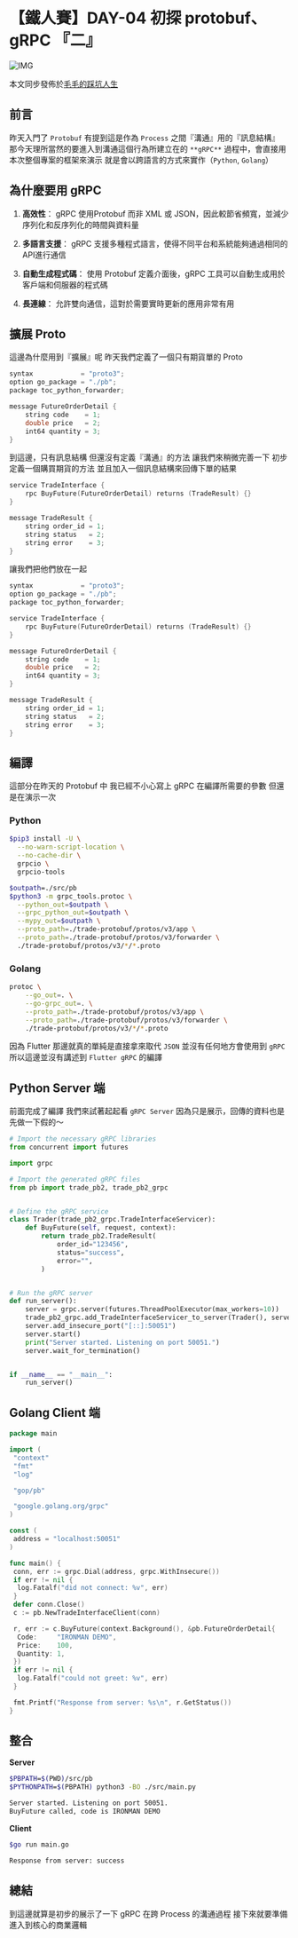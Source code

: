 # 【鐵人賽】DAY-04 初探 protobuf、gRPC 『二』

![IMG](https://blog.tocandraw.com/wp-content/uploads/2023/09/【鐵人賽】DAY-02-從架構圖開始-07.png)

本文同步發佈於[毛毛的踩坑人生](https://blog.tocandraw.com/2023/09/19/2023-ironman/797/timhsu/)

## 前言

昨天入門了 `Protobuf`
有提到這是作為 `Process` 之間『溝通』用的『訊息結構』
那今天理所當然的要進入到溝通這個行為所建立在的 `**gRPC**`
過程中，會直接用本次整個專案的框架來演示
就是會以跨語言的方式來實作（`Python`, `Golang`）

## 為什麼要用 gRPC

1. **高效性**： gRPC 使用Protobuf 而非 XML 或 JSON，因此較節省頻寬，並減少序列化和反序列化的時間與資料量

3. **多語言支援**： gRPC 支援多種程式語言，使得不同平台和系統能夠通過相同的API進行通信

5. **自動生成程式碼**： 使用 Protobuf 定義介面後，gRPC 工具可以自動生成用於客戶端和伺服器的程式碼

7. **長連線**： 允許雙向通信，這對於需要實時更新的應用非常有用

## 擴展 Proto

這邊為什麼用到『擴展』呢
昨天我們定義了一個只有期貨單的 Proto

```c
syntax            = "proto3";
option go_package = "./pb";
package toc_python_forwarder;

message FutureOrderDetail {
    string code    = 1;
    double price   = 2;
    int64 quantity = 3;
}
```

到這邊，只有訊息結構
但還沒有定義『溝通』的方法
讓我們來稍微完善一下
初步定義一個購買期貨的方法
並且加入一個訊息結構來回傳下單的結果

```c
service TradeInterface {
    rpc BuyFuture(FutureOrderDetail) returns (TradeResult) {}
}

message TradeResult {
    string order_id = 1;
    string status   = 2;
    string error    = 3;
}
```

讓我們把他們放在一起

```c
syntax            = "proto3";
option go_package = "./pb";
package toc_python_forwarder;

service TradeInterface {
    rpc BuyFuture(FutureOrderDetail) returns (TradeResult) {}
}

message FutureOrderDetail {
    string code    = 1;
    double price   = 2;
    int64 quantity = 3;
}

message TradeResult {
    string order_id = 1;
    string status   = 2;
    string error    = 3;
}
```

## 編譯

這部分在昨天的 Protobuf 中
我已經不小心寫上 gRPC 在編譯所需要的參數
但還是在演示一次

### Python

```bash
$pip3 install -U \
  --no-warn-script-location \
  --no-cache-dir \
  grpcio \
  grpcio-tools

$outpath=./src/pb
$python3 -m grpc_tools.protoc \
  --python_out=$outpath \
  --grpc_python_out=$outpath \
  --mypy_out=$outpath \
  --proto_path=./trade-protobuf/protos/v3/app \
  --proto_path=./trade-protobuf/protos/v3/forwarder \
  ./trade-protobuf/protos/v3/*/*.proto
```

### Golang

```bash
protoc \
    --go_out=. \
    --go-grpc_out=. \
    --proto_path=./trade-protobuf/protos/v3/app \
    --proto_path=./trade-protobuf/protos/v3/forwarder \
    ./trade-protobuf/protos/v3/*/*.proto
```

因為 Flutter 那邊就真的單純是直接拿來取代 `JSON`
並沒有任何地方會使用到 `gRPC`
所以這邊並沒有講述到 `Flutter gRPC` 的編譯

## Python Server 端

前面完成了編譯
我們來試著起起看 `gRPC Server`
因為只是展示，回傳的資料也是先做一下假的～

```python
# Import the necessary gRPC libraries
from concurrent import futures

import grpc

# Import the generated gRPC files
from pb import trade_pb2, trade_pb2_grpc


# Define the gRPC service
class Trader(trade_pb2_grpc.TradeInterfaceServicer):
    def BuyFuture(self, request, context):
        return trade_pb2.TradeResult(
            order_id="123456",
            status="success",
            error="",
        )


# Run the gRPC server
def run_server():
    server = grpc.server(futures.ThreadPoolExecutor(max_workers=10))
    trade_pb2_grpc.add_TradeInterfaceServicer_to_server(Trader(), server)
    server.add_insecure_port("[::]:50051")
    server.start()
    print("Server started. Listening on port 50051.")
    server.wait_for_termination()


if __name__ == "__main__":
    run_server()
```

## Golang Client 端

```go
package main

import (
 "context"
 "fmt"
 "log"

 "gop/pb"

 "google.golang.org/grpc"
)

const (
 address = "localhost:50051"
)

func main() {
 conn, err := grpc.Dial(address, grpc.WithInsecure())
 if err != nil {
  log.Fatalf("did not connect: %v", err)
 }
 defer conn.Close()
 c := pb.NewTradeInterfaceClient(conn)

 r, err := c.BuyFuture(context.Background(), &pb.FutureOrderDetail{
  Code:     "IRONMAN DEMO",
  Price:    100,
  Quantity: 1,
 })
 if err != nil {
  log.Fatalf("could not greet: %v", err)
 }

 fmt.Printf("Response from server: %s\n", r.GetStatus())
}
```

## 整合

**Server**

```bash
$PBPATH=$(PWD)/src/pb
$PYTHONPATH=$(PBPATH) python3 -BO ./src/main.py

Server started. Listening on port 50051.
BuyFuture called, code is IRONMAN DEMO
```

**Client**

```bash
$go run main.go

Response from server: success
```

## 總結

到這邊就算是初步的展示了一下 gRPC 在跨 Process 的溝通過程
接下來就要準備進入到核心的商業邏輯
